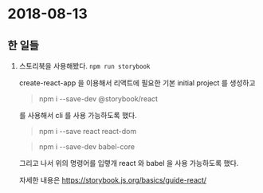 # 2018-08-13
## 한 일들
1. 스토리북을 사용해봤다. `npm run storybook`

    create-react-app 을 이용해서 리액트에 필요한 기본 initial project 를 생성하고

    > npm i --save-dev @storybook/react

    를 사용해서 cli 를 사용 가능하도록 했다.

    > npm i --save react react-dom
    
    > npm i --save-dev babel-core

    그리고 나서 위의 명령어를 입렿개 react 와 babel 을 사용 가능하도록 했다.

    자세한 내용은 https://storybook.js.org/basics/guide-react/